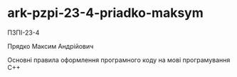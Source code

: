 # ark-pzpi-23-4-priadko-maksym

ПЗПІ-23-4

Прядко Максим Андрійович

Основні правила оформлення програмного коду на мові програмування C++
